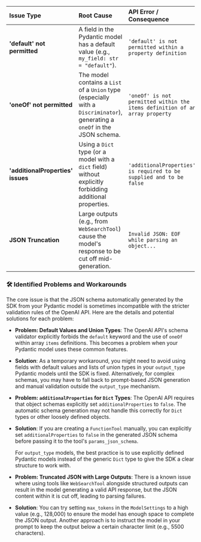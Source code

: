 
| Issue Type | Root Cause | API Error / Consequence |
| :--- | :--- | :--- |
| **'default' not permitted** | A field in the Pydantic model has a default value (e.g., `my_field: str = "default"`). | `'default' is not permitted within a property definition` |
| **'oneOf' not permitted** | The model contains a `List` of a `Union` type (especially with a `Discriminator`), generating a `oneOf` in the JSON schema. | `'oneOf' is not permitted within the items definition of an array property` |
| **'additionalProperties' issues** | Using a `Dict` type (or a model with a `dict` field) without explicitly forbidding additional properties. | `'additionalProperties' is required to be supplied and to be false` |
| **JSON Truncation** | Large outputs (e.g., from `WebSearchTool`) cause the model's response to be cut off mid-generation. | `Invalid JSON: EOF while parsing an object...` |

### 🛠️ Identified Problems and Workarounds

The core issue is that the JSON schema automatically generated by the SDK from your Pydantic model is sometimes incompatible with the stricter validation rules of the OpenAI API. Here are the details and potential solutions for each problem:

- **Problem: Default Values and Union Types**: The OpenAI API's schema validator explicitly forbids the `default` keyword and the use of `oneOf` within array `items` definitions. This becomes a problem when your Pydantic model uses these common features.
- **Solution**: As a temporary workaround, you might need to avoid using fields with default values and lists of union types in your `output_type` Pydantic models until the SDK is fixed. Alternatively, for complex schemas, you may have to fall back to prompt-based JSON generation and manual validation outside the `output_type` mechanism.

- **Problem: `additionalProperties` for `Dict` Types**: The OpenAI API requires that object schemas explicitly set `additionalProperties` to `false`. The automatic schema generation may not handle this correctly for `Dict` types or other loosely defined objects.
- **Solution**: If you are creating a `FunctionTool` manually, you can explicitly set `additionalProperties` to `false` in the generated JSON schema before passing it to the tool's `params_json_schema`.
  
    For `output_type` models, the best practice is to use explicitly defined Pydantic models instead of the generic `Dict` type to give the SDK a clear structure to work with.

- **Problem: Truncated JSON with Large Outputs**: There is a known issue where using tools like `WebSearchTool` alongside structured outputs can result in the model generating a valid API response, but the JSON content within it is cut off, leading to parsing failures.
- **Solution**: You can try setting `max_tokens` in the `ModelSettings` to a high value (e.g., 128,000) to ensure the model has enough space to complete the JSON output. Another approach is to instruct the model in your prompt to keep the output below a certain character limit (e.g., 5500 characters).


